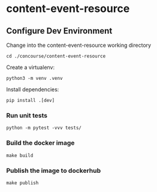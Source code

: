 # content-event-resource

## Configure Dev Environment

Change into the content-event-resource working directory

`cd ./concourse/content-event-resource`

Create a virtualenv:

`python3 -m venv .venv`

Install dependencies:

`pip install .[dev]`

### Run unit tests

`python -m pytest -vvv tests/`

### Build the docker image

`make build`

### Publish the image to dockerhub

`make publish`
